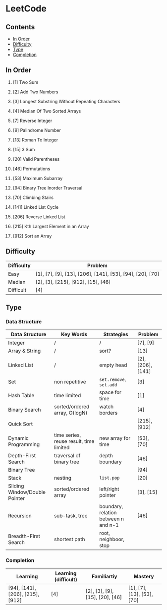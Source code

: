 # LeetCode

## Contents

- [In Order](#in-order)
- [Difficulty](#difficulty)
- [Type](#type)
- [Completion](#completion)
 
## In Order
1. [1] Two Sum

2. [2] Add Two Numbers

3. [3] Longest Substring Without Repeating Characters

4. [4] Median Of Two Sorted Arrays

7. [7] Reverse Integer

9. [9] Palindrome Number

13. [13] Roman To Integer

15. [15] 3 Sum

20. [20] Valid Parentheses

46. [46] Permutations

53. [53] Maximum Subarray

54. [94] Binary Tree Inorder Traversal

70. [70] Climbing Stairs

141. [141] Linked List Cycle

206. [206] Reverse Linked List

215. [215] Kth Largest Element in an Array

912. [912] Sort an Array

## Difficulty

|  Difficulty  |  Problem  |
|  ----  |  ----  |
|  Easy  |  [1], [7], [9], [13], [206], [141], [53], [94], [20], [70] |
|  Median  |  [2], [3], [215], [912], [15], [46]  |
|  Difficult  |  [4]  |


## Type

### Data Structure

|  Data Structure  |  Key Words |  Strategies  |  Problem  |
|  ----  |  ----  |  ----  |  ----  |
|  Integer  |  /  |  /  |  [7], [9]  |
|  Array & String  |  /  |  sort?  |  [13]  |
|  Linked List  |  /  |  empty head  |  [2], [206], [141]  |
|  Set  |  non repetitive  |  ``set.remove``, ``set.add``  |  [3]  |
|  Hash Table  |  time limited  |  space for time  |  [1]  |
|  Binary Search  |  sorted/ordered array, O(logN)  |  watch borders  |  [4]  |
|  Quick Sort  |  |  |  [215], [912]  |
|  Dynamic Programming  |  time series, reuse result, time limited  |  new array for time   |  [53], [70]  |
|  Depth-First Search  |  traversal of binary tree  |  depth boundary  |  [46]  |
|  Binary Tree  |  |  |  [94]  |
|  Stack  |  nesting  | ``list.pop``  |  [20]  |
|  Sliding Window/Double Pointer |  sorted/ordered array  |  left/right pointer  | [3], [15] |
|  Recursion  |  sub-task, tree  |  boundary, relation between n and n-1  |  [46]  |
|  Breadth-First Search  |  shortest path  |  root, neighboor, stop  |  |

### Completion
|  Learning  | Learning (difficult) |  Familiartiy  |  Mastery  |
|  ----  |  ----  |  ----  |  ----  |
| [94], [141], [206], [215], [912]  |  [4]  |  [2], [3], [9], [15], [20], [46]  | [1], [7], [13], [53], [70]  |